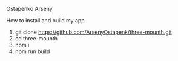 Ostapenko Arseny

How to install and build my app

1. git clone https://github.com/ArsenyOstapenk/three-mounth.git
2. cd three-mounth
3. npm i
4. npm run build
